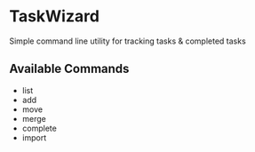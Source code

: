 # TaskWizard
Simple command line utility for tracking tasks & completed tasks

## Available Commands
- list
- add
- move
- merge
- complete
- import
